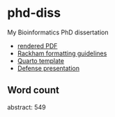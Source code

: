 
# phd-diss

My Bioinformatics PhD dissertation

- [rendered PDF](http://sovacool.dev/phd-diss/dissertation_KLS.pdf)
- [Rackham formatting
  guidelines](https://rackham.umich.edu/navigating-your-degree/formatting-guidelines/)
- [Quarto template](https://github.com/kelly-sovacool/rackham)
- [Defense presentation](https://github.com/kelly-sovacool/phd-defense)

## Word count

abstract: 549
